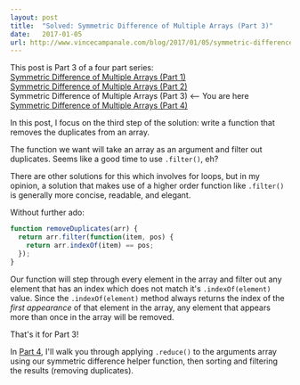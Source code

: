 ```yaml
---
layout: post
title:  "Solved: Symmetric Difference of Multiple Arrays (Part 3)"
date:   2017-01-05
url: http://www.vincecampanale.com/blog/2017/01/05/symmetric-difference-of-multiple-arrays-part3/
---
```

This post is Part 3 of a four part series:  
[Symmetric Difference of Multiple Arrays (Part 1)](http://www.vincecampanale.com/2017/01/03/symmetric-difference-of-multiple-arrays-part1/)  
[Symmetric Difference of Multiple Arrays (Part 2)](http://www.vincecampanale.com/2017/01/05/symmetric-difference-of-multiple-arrays-part2/)  
Symmetric Difference of Multiple Arrays (Part 3) <-- You are here  
[Symmetric Difference of Multiple Arrays (Part 4)](http://www.vincecampanale.com/2017/01/12/symmetric-difference-of-multiple-arrays-part4/)  

In this post, I focus on the third step of the solution: write a function that removes the duplicates from an array.

The function we want will take an array as an argument and filter out duplicates. Seems like a good time to use `.filter()`, eh?

There are other solutions for this which involves for loops, but in my opinion, a solution that makes use of a higher order function like `.filter()` is generally more concise, readable, and elegant.

Without further ado:
~~~ javascript
function removeDuplicates(arr) {
  return arr.filter(function(item, pos) {
    return arr.indexOf(item) == pos;
  });
}
~~~

Our function will step through every element in the array and filter out any element that has an index which does not match it's `.indexOf(element)` value. Since the `.indexOf(element)` method always returns the index of the *first appearance* of that element in the array, any element that appears more than once in the array will be removed.

That's it for Part 3!

In [Part 4](), I'll walk you through applying `.reduce()` to the arguments array using our symmetric difference helper function, then sorting and filtering the results (removing duplicates).
